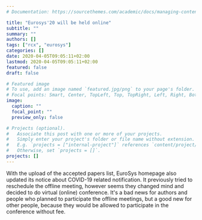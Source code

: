 ```yaml
---
# Documentation: https://sourcethemes.com/academic/docs/managing-content/

title: "Eurosys'20 will be held online"
subtitle: ""
summary: ""
authors: []
tags: ["rcx", "eurosys"]
categories: []
date: 2020-04-05T09:05:11+02:00
lastmod: 2020-04-05T09:05:11+02:00
featured: false
draft: false

# Featured image
# To use, add an image named `featured.jpg/png` to your page's folder.
# Focal points: Smart, Center, TopLeft, Top, TopRight, Left, Right, BottomLeft, Bottom, BottomRight.
image:
  caption: ""
  focal_point: ""
  preview_only: false

# Projects (optional).
#   Associate this post with one or more of your projects.
#   Simply enter your project's folder or file name without extension.
#   E.g. `projects = ["internal-project"]` references `content/project/deep-learning/index.md`.
#   Otherwise, set `projects = []`.
projects: []
---
```


With the upload of the accepted papers list, EuroSys homepage also updated its
notice about COVID-19 related notification.  It previously tried to reschedule
the offline meeting, however seems they changed mind and decided to do virtual
(online) conference.  It's a bad news for authors and people who planned to
participate the offline meetings, but a good new for other people, because they
would be allowed to participate in the conference without fee.
